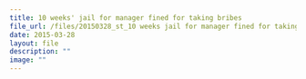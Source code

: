 ```yaml
---
title: 10 weeks' jail for manager fined for taking bribes
file_url: /files/20150328_st_10 weeks jail for manager fined for taking bribes.pdf
date: 2015-03-28
layout: file
description: ""
image: ""
---
```

